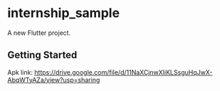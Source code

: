 # internship_sample

A new Flutter project.

## Getting Started

Apk link: https://drive.google.com/file/d/11NaXCjnwXIiKLSsguHqJwX-AbqWTyAZa/view?usp=sharing

